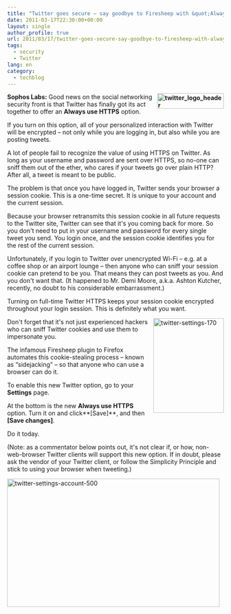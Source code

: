 ```yaml
---
title: "Twitter goes secure – say goodbye to Firesheep with &quot;Always use HTTPS&quot; option"
date: 2011-03-17T22:30:00+00:00
layout: single
author_profile: true
url: 2011/03/17/twitter-goes-secure-say-goodbye-to-firesheep-with-always-use-https-option/
tags:
  - security
  - Twitter
lang: en
category: 
  - techblog
---
```

**[<img title="twitter_logo_header" border="0" alt="twitter_logo_header" align="right" src="http://lh5.ggpht.com/_vaUVXcmC3OI/TYKEBEiuLmI/AAAAAAAADu0/GNZg8TLRttY/twitter_logo_header_thumb%5B2%5D.png?imgmax=800" width="155" height="36" />](http://lh3.ggpht.com/_vaUVXcmC3OI/TYKD8UdLAnI/AAAAAAAADuw/oKZ76FR9okY/s1600-h/twitter_logo_header%5B4%5D.png)Sophos Labs:** Good news on the social networking security front is that Twitter has finally got its act together to offer an **Always use HTTPS** option.

If you turn on this option, all of your personalized interaction with Twitter will be encrypted – not only while you are logging in, but also while you are posting tweets.

A lot of people fail to recognize the value of using HTTPS on Twitter. As long as your username and password are sent over HTTPS, so no-one can sniff them out of the ether, who cares if your tweets go over plain HTTP? After all, a tweet is meant to be public.

The problem is that once you have logged in, Twitter sends your browser a session cookie. This is a one-time secret. It is unique to your account and the current session.

Because your browser retransmits this session cookie in all future requests to the Twitter site, Twitter can see that it's you coming back for more. So you don't need to put in your username and password for every single tweet you send. You login once, and the session cookie identifies you for the rest of the current session.

Unfortunately, if you login to Twitter over unencrypted Wi-Fi – e.g. at a coffee shop or an airport lounge – then anyone who can sniff your session cookie can pretend to be you. That means they can post tweets as you. And you don't want that. (It happened to Mr. Demi Moore, a.k.a. Ashton Kutcher, recently, no doubt to his considerable embarrassment.)

Turning on full-time Twitter HTTPS keeps your session cookie encrypted throughout your login session. This is definitely what you want.

[<img title="twitter-settings-170" border="0" alt="twitter-settings-170" align="right" src="http://lh4.ggpht.com/_vaUVXcmC3OI/TYKEK45OswI/AAAAAAAADu8/07hR9_4d4Nc/twitter-settings-170_thumb%5B2%5D.png?imgmax=800" width="164" height="220" />](http://lh5.ggpht.com/_vaUVXcmC3OI/TYKEFtlMAJI/AAAAAAAADu4/QSHC4DUQQK4/s1600-h/twitter-settings-170%5B4%5D.png)Don't forget that it's not just experienced hackers who can sniff Twitter cookies and use them to impersonate you.

The infamous Firesheep plugin to Firefox automates this cookie-stealing process – known as “sidejacking” – so that anyone who can use a browser can do it.

To enable this new Twitter option, go to your **Settings** page.

At the bottom is the new **Always use HTTPS** option. Turn it on and click**[Save]**, and then **[Save changes]**.

Do it today.

(Note: as a commentator below points out, it's not clear if, or how, non-web-browser Twitter clients will support this new option. If in doubt, please ask the vendor of your Twitter client, or follow the Simplicity Principle and stick to using your browser when tweeting.)

[<img title="twitter-settings-account-500" border="0" alt="twitter-settings-account-500" src="http://lh4.ggpht.com/_vaUVXcmC3OI/TYKEW-eiC6I/AAAAAAAADvE/EjlbxEKcjLE/twitter-settings-account-500_thumb%5B2%5D.png?imgmax=800" width="494" height="298" />](http://lh4.ggpht.com/_vaUVXcmC3OI/TYKEQMBpuXI/AAAAAAAADvA/hmVitY7MU8w/s1600-h/twitter-settings-account-500%5B4%5D.png)